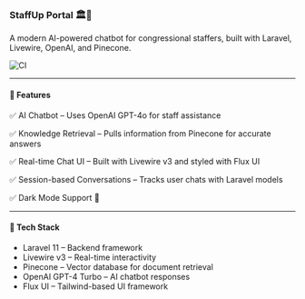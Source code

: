### StaffUp Portal 🏛️💬

A modern AI-powered chatbot for congressional staffers, built with Laravel, Livewire, OpenAI, and Pinecone.

![CI](https://github.com/POPVOX/StaffUp/actions/workflows/ci.yml/badge.svg)

---

#### 📌 Features
✅ AI Chatbot – Uses OpenAI GPT-4o for staff assistance

✅ Knowledge Retrieval – Pulls information from Pinecone for accurate answers

✅ Real-time Chat UI – Built with Livewire v3 and styled with Flux UI

✅ Session-based Conversations – Tracks user chats with Laravel models

✅ Dark Mode Support 🌙

---

#### 🚀 Tech Stack
* Laravel 11 – Backend framework
* Livewire v3 – Real-time interactivity
* Pinecone – Vector database for document retrieval
* OpenAI GPT-4 Turbo – AI chatbot responses
* Flux UI – Tailwind-based UI framework
